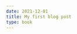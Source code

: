 ```yaml
---
date: 2021-12-01
title: My first blog post
type: book
---
```


<script src="https://colab.research.google.com/drive/11YqvTNEeyQOOnI9ORP7xYKKU3BLqKRnC#scrollTo=mfg8FB9n-U9u&line=4&uniqifier=1"></script>

<script src="https://gist.github.com/tsai-jiewen/06d1f7f57a92444505f84bcd738a6915.js"></script>
